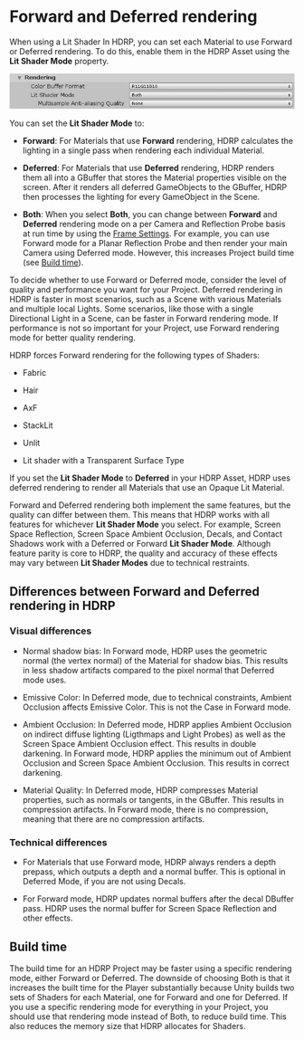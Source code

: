 # Forward and Deferred rendering

When using a Lit Shader In HDRP, you can set each Material to use Forward or Deferred rendering. To do this, enable them in the HDRP Asset using the __Lit Shader Mode__ property. 

![](Images/ForwardAndDeferred1.png)

You can set the __Lit Shader Mode__ to:

* __Forward__: For Materials that use __Forward__ rendering, HDRP calculates the lighting in a single pass when rendering each individual Material. 

* __Deferred__: For Materials that use __Deferred__ rendering, HDRP renders them all into a GBuffer that stores the Material properties visible on the screen. After it renders all deferred GameObjects to the GBuffer, HDRP then processes the lighting for every GameObject in the Scene.

* __Both__: When you select __Both__, you can change between __Forward__ and __Deferred__ rendering mode on a per Camera and Reflection Probe basis at run time by using the [Frame Settings](Frame-Settings.html). For example, you can use Forward mode for a Planar Reflection Probe and then render your main Camera using Deferred mode. However, this increases Project build time (see [Build time](#BuildTime)).

To decide whether to use Forward or Deferred mode, consider the level of quality and performance you want for your Project. Deferred rendering in HDRP is faster in most scenarios, such as a Scene with various Materials and multiple local Lights. Some scenarios, like those with a single Directional Light in a Scene, can be faster in Forward rendering mode. If performance is not so important for your Project, use Forward rendering mode for better quality rendering.

HDRP forces Forward rendering for the following types of Shaders: 

* Fabric

* Hair

* AxF

* StackLit

* Unlit

* Lit shader with a Transparent Surface Type

If you set the __Lit Shader Mode__ to __Deferred__ in your HDRP Asset, HDRP uses deferred rendering to render all Materials that use an Opaque Lit Material.

Forward and Deferred rendering both implement the same features, but the quality can differ between them. This means that HDRP works with all features for whichever __Lit Shader Mode__ you select. For example, Screen Space Reflection, Screen Space Ambient Occlusion, Decals, and Contact Shadows work with a Deferred or Forward __Lit Shader Mode__. Although feature parity is core to HDRP, the quality and accuracy of these effects may vary between __Lit Shader Modes__ due to technical restraints.

## Differences between Forward and Deferred rendering in HDRP

### Visual differences

* Normal shadow bias: In Forward mode, HDRP uses the geometric normal (the vertex normal) of the Material for shadow bias. This results in less shadow artifacts compared to the pixel normal that Deferred mode uses.

* Emissive Color: In Deferred mode, due to technical constraints, Ambient Occlusion affects Emissive Color. This is not the Case in Forward mode.

* Ambient Occlusion: In Deferred mode, HDRP applies Ambient Occlusion on indirect diffuse lighting (Ligthmaps and Light Probes) as well as the Screen Space Ambient Occlusion effect. This results in double darkening. In Forward mode, HDRP applies the minimum out of Ambient Occlusion and Screen Space Ambient Occlusion. This results in correct darkening.

* Material Quality: In Deferred mode, HDRP compresses Material properties, such as normals or tangents, in the GBuffer. This results in compression artifacts. In Forward mode, there is no compression, meaning that there are no compression artifacts.

### Technical differences

* For Materials that use Forward mode, HDRP always renders a depth prepass, which outputs a depth and a normal buffer. This is optional in Deferred Mode, if you are not using Decals.

* For Forward mode, HDRP updates normal buffers after the decal DBuffer pass. HDRP uses the normal buffer for Screen Space Reflection and other effects.



<a name="BuildTime"></a>

## Build time

The build time for an HDRP Project may be faster using a specific rendering mode, either Forward or Deferred. The downside of choosing Both is that it increases the built time for the Player substantially because Unity builds two sets of Shaders for each Material, one for Forward and one for Deferred. If you use a specific rendering mode for everything in your Project, you should use that rendering mode instead of Both, to reduce build time. This also reduces the memory size that HDRP allocates for Shaders.

